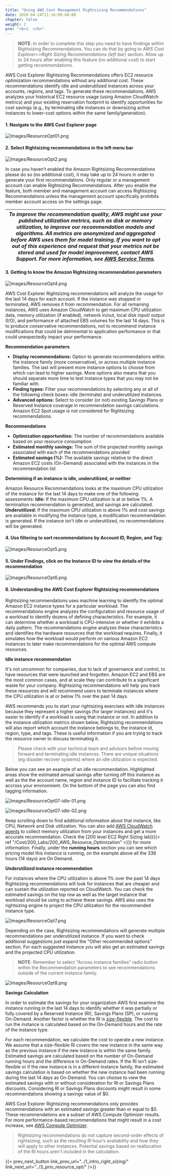 ```yaml
---
title: "Using AWS Cost Management Rightsizing Recommendations"
date: 2020-04-24T11:16:09-04:00
chapter: false
weight: 2
pre: "<b>2. </b>"
---
```


> **NOTE**: In order to complete this step you need to have findings within Rightsizing Recommendations. You can do that by going to *AWS Cost Explorer>>Right Sizing Recommendations (left bar)* section. Allow up to 24 hours after enabling this feature (no additional cost) to start getting recommendations.

AWS Cost Explorer Rightsizing Recommendations offers EC2 resource optimization recommendations without any additional cost. These recommendations identify idle and underutilized instances across your accounts, regions, and tags. To generate these recommendations, AWS analyzes your historical EC2 resource usage (using Amazon CloudWatch metrics) and your existing reservation footprint to identify opportunities for cost savings (e.g., by terminating idle instances or downsizing active instances to lower-cost options within the same family/generation).

#### 1. Navigate to the **AWS Cost Explorer** page
![Images/ResourceOpt01.png](/Cost/100_AWS_Resource_Optimization/Images/ResourceOpt01.png?classes=lab_picture_small)

#### 2. Select **Rightsizing recommendations** in the left menu bar
![Images/ResourceOpt2.png](/Cost/100_AWS_Resource_Optimization/Images/ResourceOpt02.png?classes=lab_picture_small)

In case you haven’t enabled the Amazon Rightsizing Recommendations please do so (no additional cost), it may take up to 24 hours in order to generate your first recommendations. Only regular or a management account can enable Rightsizing Recommendations. After you enable the feature, both member and management account can access Rightsizing Recommendations unless the management account specifically prohibits member account access on the settings page.

| *To improve the recommendation quality, AWS might use your published utilization metrics, such as disk or memory utilization, to improve our recommendation models and algorithms. All metrics are anonymized and aggregated before AWS uses them for model training. If you want to opt out of this experience and request that your metrics not be stored and used for model improvement, contact AWS Support. For more information, see [AWS Service Terms](https://aws.amazon.com/service-terms/).* |
|------|

#### 3. Getting to know the Amazon Rightsizing recommendation parameters
![Images/ResourceOpt4.png](/Cost/100_AWS_Resource_Optimization/Images/ResourceOpt04.png?classes=lab_picture_small)

AWS Cost Explorer Rightsizing recommendations will analyze the usage for the last 14 days for each account. If the instance was stopped or terminated, AWS removes it from recommendation. For all remaining instances, AWS uses Amazon CloudWatch to get maximum CPU utilization data, memory utilization (if enabled), network in/out, local disk input/ output (I/O), and performance of attached EBS volumes for the last 14 days. This is to produce conservative recommendations, not to recommend instance modifications that could be detrimental to application performance or that could unexpectedly impact your performance.

**Recommendation parameters**
- **Display recommendations:** Option to generate recommendations within the instance family (more conservative), or across multiple instance families. The last will present more instance options to choose from which can lead to higher savings. More options also means that you should separate more time to test instance types that you may not be familiar with.
- **Finding types:** Filter your recommendations by selecting any or all of the following check boxes: idle (terminate) and underutilized instances.
- **Advanced options:** Select to consider (or not) existing Savings Plans or Reserved Instance coverage in recommendation savings calculations. Amazon EC2 Spot usage is not considered for Rightsizing recommendations.

**Recommendations**
- **Optimization opportunities:** The number of recommendations available based on your resource consumption
- **Estimated monthly savings:** The sum of the projected monthly savings associated with each of the recommendations provided
- **Estimated savings (%):** The available savings relative to the direct Amazon EC2 costs (On-Demand) associated with the instances in the recommendation list

**Determining if an instance is idle, underutilized, or neither**

Amazon Resource Recommendations looks at the maximum CPU utilization of the instance for the last 14 days to make one of the following assessments: **Idle:** If the maximum CPU utilization is at or below 1%. A termination recommendation is generated, and savings are calculated.
**Underutilized:** If the maximum CPU utilization is above 1% and cost savings are available in modifying the instance type, a modification recommendation is generated. If the instance isn't idle or underutilized, no recommendations will be generated.

#### 4. Use filtering to sort recommendations by Account ID, Region, and Tag:

![Images/ResourceOpt5.png](/Cost/100_AWS_Resource_Optimization/Images/ResourceOpt05.png?classes=lab_picture_small)

#### 5. Under **Findings**, click on the **Instance ID** to view the details of the recommendation
![Images/ResourceOpt6.png](/Cost/100_AWS_Resource_Optimization/Images/ResourceOpt06.png?classes=lab_picture_small)

#### 6. Understanding the AWS Cost Explorer Rightsizing recommendations

Rightsizing recommendations uses machine learning to identify the optimal Amazon EC2 instance types for a particular workload. The recommendations engine analyzes the configuration and resource usage of a workload to identify dozens of defining characteristics. For example, it can determine whether a workload is CPU-intensive or whether it exhibits a daily pattern. The recommendations engine analyzes these characteristics and identifies the hardware resources that the workload requires. Finally, it simulates how the workload would perform on various Amazon EC2 instances to later make recommendations for the optimal AWS compute resources.

**Idle instance recommendation**

It's not uncommon for companies, due to lack of governance and control, to have resources that were launched and forgotten. Amazon EC2 and EBS are the most common cases, and at scale they can contribute to a significant waste for your company. Rightsizing recommendations will help you track these resources and will recommend users to terminate instances where the CPU utilization is at or below 1% over the past 14 days.

AWS recommends you to start your rightsizing exercises with idle instances because they represent a higher savings (for larger instances) and it's easier to identify if a workload is using that instance or not. In addition to the instance utilization metrics shown below, Rightsizing recommendations will also report which account the instance belongs to, the instance id, region, type, and tags. These is useful information if you are trying to track the resource owner to discuss terminating it.

> Please check with your technical team and advisors before moving forward and terminating idle instances. There are unique situations (eg disaster recover systems) where an idle utilization is expected.

Below you can see an example of an idle recommendation. Highlighted areas show the estimated annual savings after turning off this instance as well as the the account name, region and instance ID to facilitate tracking it accross your environment. On the bottom of the page you can also find tagging information.

![Images/ResourceOpt07-idle-01.png](/Cost/100_AWS_Resource_Optimization/Images/ResourceOpt07-idle-01.png?classes=lab_picture_small)

![Images/ResourceOpt07-idle-02.png](/Cost/100_AWS_Resource_Optimization/Images/ResourceOpt07-idle-02.png?classes=lab_picture_small)

Keep scrolling down to find additional information about that instance, like CPU, Network and Disk utilization. You can also add [AWS CloudWatch agents](https://docs.aws.amazon.com/AmazonCloudWatch/latest/monitoring/Install-CloudWatch-Agent.html) to collect memory utilization from your instances and get a more accurate recommendation. Check the [200 level EC2 Right Sizing lab]({{< ref "/Cost/200_Labs/200_AWS_Resource_Optimization" >}}) for more information. Finally, under the **running hours** section you can see which pricing model this instance is running, on the example above all the 336 hours (14 days) are On Demand.

**Underutilized instance recommendation**

For instances where the CPU utilization is above 1% over the past 14 days Rightsizing recommendations will look for instances that are cheaper and can sustain the utilization reported on CloudWatch. You can check the estimated savings on the top row as well as the target instance that workload should be using to achieve these savings. AWS also uses the rightsizing engine to project the CPU utilization for the recommended instance type.

![Images/ResourceOpt7.png](/Cost/100_AWS_Resource_Optimization/Images/ResourceOpt07.png?classes=lab_picture_small)

Depending on the case, Rightsizing recommendations will generate multiple recommendations per underutilized instance. If you want to check  additional suggestions just expand the "Other recommended options" section. For each suggested instance you will also get an estimated savings and the projected CPU utilization.

> **NOTE**: Remember to select "Across instance families" radio button within the Recommendation parameters to see recommendations outside of the current instance family.

![Images/ResourceOpt8.png](/Cost/100_AWS_Resource_Optimization/Images/ResourceOpt08.png?classes=lab_picture_small)

**Savings Calculation**

In order to estimate the savings for your organization AWS first examine the instance running in the last 14 days to identify whether it was partially or fully covered by a Reserved Instance (RI), Savings Plans (SP), or running On-Demand. Another factor is whether the RI is [size-flexible](https://aws.amazon.com/blogs/aws/new-instance-size-flexibility-for-ec2-reserved-instances/). The cost to run the instance is calculated based on the On-Demand hours and the rate of the instance type.

For each recommendation, we calculate the cost to operate a new instance. We assume that a size-flexible RI covers the new instance in the same way as the previous instance if the new instance is within the same family. Estimated savings are calculated based on the number of On-Demand running hours and the difference in On-Demand rates. If the RI isn't size-flexible or if the new instance is in a different instance family, the estimated savings calculation is based on whether the new instance had been running during the last 14 days as On-Demand. You can choose to view the estimated savings with or without consideration for RI or Savings Plans discounts. Considering RI or Savings Plans discounts might result in some recommendations showing a savings value of $0.

AWS Cost Explorer Rightsizing recommendations only provides recommendations with an estimated savings greater than or equal to $0. These recommendations are a subset of AWS Compute Optimizer results. For more performance-based recommendations that might result in a cost increase, see [AWS Compute Optimizer](http://aws.amazon.com/compute-optimizer/).

> Rightsizing recommendations do not capture second-order effects of rightsizing, such as the resulting RI hour’s availability and how they will apply to other instances. Potential savings based on reallocation of the RI hours aren't included in the calculation.

{{< prev_next_button link_prev_url="../1_intro_right_sizing/" link_next_url="../3_prio_resource_opt/" />}}
